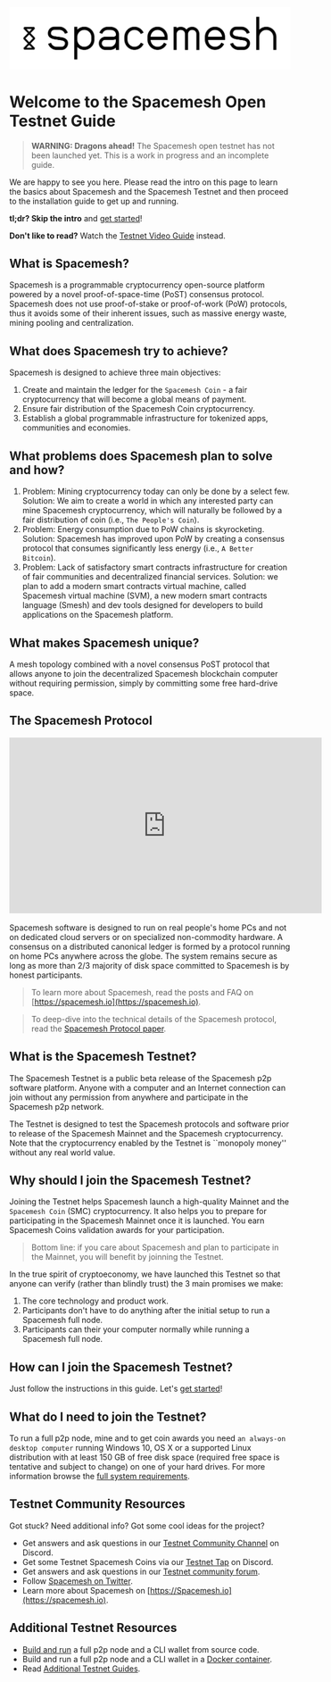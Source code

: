 ![](/images/logo.png)

# Welcome to the Spacemesh Open Testnet Guide

> **WARNING: Dragons ahead!** The Spacemesh open testnet has not been launched yet. This is a work in progress and an incomplete guide.

We are happy to see you here. Please read the intro on this page to learn the basics about Spacemesh and the Spacemesh Testnet and then proceed to the installation guide to get up and running.

**tl;dr? Skip the intro** and [get started](guide/install.md)!

**Don't like to read?** Watch the [Testnet Video Guide](#) instead.

## What is Spacemesh?
Spacemesh is a programmable cryptocurrency open-source platform powered by a novel proof-of-space-time (PoST) consensus protocol. Spacemesh does not use proof-of-stake or proof-of-work (PoW) protocols, thus it avoids some of their inherent issues, such as massive energy waste, mining pooling and centralization.

## What does Spacemesh try to achieve?
Spacemesh  is designed to achieve three main objectives:
1. Create and maintain the ledger for the `Spacemesh Coin` - a fair cryptocurrency that will become a global means of payment.
2. Ensure fair distribution of the Spacemesh Coin cryptocurrency.
3. Establish a global programmable infrastructure for tokenized apps, communities and economies.

## What problems does Spacemesh plan to solve and how?
1. Problem: Mining cryptocurrency today can only be done by a select few. Solution: We aim to create a world in which any interested party can mine Spacemesh cryptocurrency, which will naturally be followed by a fair distribution of coin (i.e., `The People's Coin`).
2. Problem: Energy consumption due to PoW chains is skyrocketing. Solution: Spacemesh has improved upon PoW by creating a consensus protocol that consumes significantly less energy (i.e., `A Better Bitcoin`).
3. Problem: Lack of satisfactory smart contracts infrastructure for creation of fair communities and decentralized financial services. Solution: we plan to add a modern smart contracts virtual machine, called Spacemesh virtual machine (SVM), a new modern smart contracts language (Smesh) and dev tools designed for developers to build applications on the Spacemesh platform.

## What makes Spacemesh unique?
A mesh topology combined with a novel consensus PoST protocol that allows anyone to join the decentralized Spacemesh blockchain computer without requiring permission, simply by committing some free hard-drive space.

## The Spacemesh Protocol
<div width="100%" align="center">
<iframe width="560" height="315" src="https://www.youtube-nocookie.com/embed/videoseries?list=PL5BszCNLCnMP49lAl2OWX3L8GK50ngq0Y" frameborder="0" allow="accelerometer; autoplay; encrypted-media; gyroscope; picture-in-picture" allowfullscreen></iframe>
</div>

Spacemesh software is designed to run on real people's home PCs and not on dedicated cloud servers or on specialized non-commodity hardware. A consensus on a distributed canonical ledger is formed by a protocol running on home PCs anywhere across the globe. The system remains secure as long as more than 2/3 majority of disk space committed to Spacemesh is by honest participants.

> To learn more about Spacemesh, read the posts and FAQ on [https://spacemesh.io](https://spacemesh.io).

> To deep-dive into the technical details of the Spacemesh protocol, read the [Spacemesh Protocol paper](https://spacemesh.io/spacemesh-protocol-v1-0).

## What is the Spacemesh Testnet?
The Spacemesh Testnet is a public beta release of the Spacemesh p2p software platform. Anyone with a computer and an Internet connection can join without any permission from anywhere and participate in the Spacemesh p2p network.

The Testnet is designed to test the Spacemesh protocols and software prior to release of the Spacemesh Mainnet and the Spacemesh cryptocurrency. Note that the cryptocurrency enabled by the Testnet is ``monopoly money'' without any real world value.

## Why should I join the Spacemesh Testnet?
Joining the Testnet helps Spacemesh launch a high-quality Mainnet and the `Spacemesh Coin` (SMC) cryptocurrency. It also helps you to prepare for participating in the Spacemesh Mainnet once it is launched. You earn Spacemesh Coins validation awards for your participation.

> Bottom line: if you care about Spacemesh and plan to participate in the Mainnet, you will benefit by joinning the Testnet.

In the true spirit of cryptoeconomy, we have launched this Testnet so that anyone can verify (rather than blindly trust) the 3 main promises we make:
1. The core technology and product work.
2. Participants don't have to do anything after the initial setup to run a Spacemesh full node.
3. Participants can their your computer normally while running a Spacemesh full node.

## How can I join the Spacemesh Testnet?
Just follow the instructions in this guide. Let's [get started](guide/install.md)!

## What do I need to join the Testnet?
To run a full p2p node, mine and to get coin awards you need `an always-on desktop computer` running Windows 10, OS X or a supported Linux distribution with at least 150 GB of free disk space (required free space is tentative and subject to change) on one of your hard drives. For more information browse the [full system requirements](requirements.md).

## Testnet Community Resources
Got stuck? Need additional info? Got some cool ideas for the project?
- Get answers and ask questions in our [Testnet Community Channel](https://discord.gg/Mf8T4Db) on Discord.
- Get some Testnet Spacemesh Coins via our [Testnet Tap](https://discord.gg/Mf8T4Db) on Discord.
- Get answers and ask questions in our [Testnet community forum](https://discord.gg/ASpy52C).
- Follow [Spacemesh on Twitter](https://twitter.com/teamspacemesh).
- Learn more about Spacemesh on [https://Spacemesh.io](https://spacemesh.io).

## Additional Testnet Resources
- [Build and run](build.md) a full p2p node and a CLI wallet from source code.
- Build and run a full p2p node and a CLI wallet in a [Docker container](docker.md).
- Read [Additional Testnet Guides](all.md).
